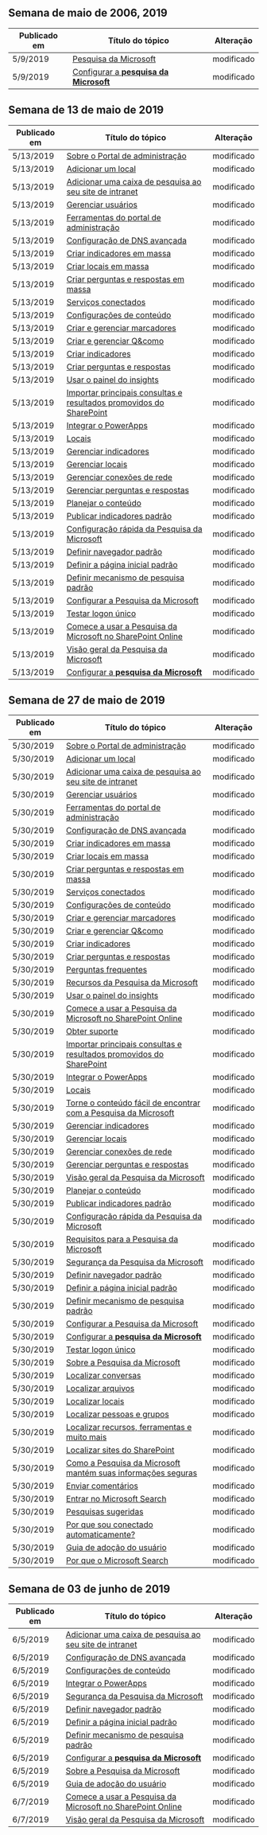 <!-- This file is generated automatically each week. Changes made to this file will be overwritten.-->




## <a name="week-of-may-06-2019"></a>Semana de maio de 2006, 2019


| Publicado em |Título do tópico | Alteração |
|------|------------|--------|
| 5/9/2019 | [Pesquisa da Microsoft](/MicrosoftSearch/index) | modificado |
| 5/9/2019 | [Configurar a **pesquisa da Microsoft**](/MicrosoftSearch/setup-microsoft-search) | modificado |


## <a name="week-of-may-13-2019"></a>Semana de 13 de maio de 2019


| Publicado em |Título do tópico | Alteração |
|------|------------|--------|
| 5/13/2019 | [Sobre o Portal de administração](/MicrosoftSearch/about-the-admin-portal) | modificado |
| 5/13/2019 | [Adicionar um local](/MicrosoftSearch/add-a-location) | modificado |
| 5/13/2019 | [Adicionar uma caixa de pesquisa ao seu site de intranet](/MicrosoftSearch/add-a-search-box-to-your-intranet-site) | modificado |
| 5/13/2019 | [Gerenciar usuários](/MicrosoftSearch/add-users) | modificado |
| 5/13/2019 | [Ferramentas do portal de administração](/MicrosoftSearch/admin-portal-tools) | modificado |
| 5/13/2019 | [Configuração de DNS avançada](/MicrosoftSearch/advanced-dns-configuration) | modificado |
| 5/13/2019 | [Criar indicadores em massa](/MicrosoftSearch/bulk-create-bookmarks) | modificado |
| 5/13/2019 | [Criar locais em massa](/MicrosoftSearch/bulk-create-locations) | modificado |
| 5/13/2019 | [Criar perguntas e respostas em massa](/MicrosoftSearch/bulk-create-qas) | modificado |
| 5/13/2019 | [Serviços conectados](/MicrosoftSearch/connected-services) | modificado |
| 5/13/2019 | [Configurações de conteúdo](/MicrosoftSearch/content-settings) | modificado |
| 5/13/2019 | [Criar e gerenciar marcadores](/MicrosoftSearch/create-and-manage-bookmarks) | modificado |
| 5/13/2019 | [Criar e gerenciar Q&como](/MicrosoftSearch/create-and-manage-qas) | modificado |
| 5/13/2019 | [Criar indicadores](/MicrosoftSearch/create-bookmarks) | modificado |
| 5/13/2019 | [Criar perguntas e respostas](/MicrosoftSearch/create-qas) | modificado |
| 5/13/2019 | [Usar o painel do insights](/MicrosoftSearch/get-insights) | modificado |
| 5/13/2019 | [Importar principais consultas e resultados promovidos do SharePoint](/MicrosoftSearch/import-sharepoint-promoted-results-and-top-queries) | modificado |
| 5/13/2019 | [Integrar o PowerApps](/MicrosoftSearch/integrate-powerapps) | modificado |
| 5/13/2019 | [Locais](/MicrosoftSearch/locations) | modificado |
| 5/13/2019 | [Gerenciar indicadores](/MicrosoftSearch/manage-bookmarks) | modificado |
| 5/13/2019 | [Gerenciar locais](/MicrosoftSearch/manage-locations) | modificado |
| 5/13/2019 | [Gerenciar conexões de rede](/MicrosoftSearch/manage-network-connections) | modificado |
| 5/13/2019 | [Gerenciar perguntas e respostas](/MicrosoftSearch/manage-qas) | modificado |
| 5/13/2019 | [Planejar o conteúdo](/MicrosoftSearch/plan-your-content) | modificado |
| 5/13/2019 | [Publicar indicadores padrão](/MicrosoftSearch/publish-default-bookmarks) | modificado |
| 5/13/2019 | [Configuração rápida da Pesquisa da Microsoft](/MicrosoftSearch/quick-set-up) | modificado |
| 5/13/2019 | [Definir navegador padrão](/MicrosoftSearch/set-default-browser) | modificado |
| 5/13/2019 | [Definir a página inicial padrão](/MicrosoftSearch/set-default-homepage) | modificado |
| 5/13/2019 | [Definir mecanismo de pesquisa padrão](/MicrosoftSearch/set-default-search-engine) | modificado |
| 5/13/2019 | [Configurar a Pesquisa da Microsoft](/MicrosoftSearch/set-up-microsoft-search) | modificado |
| 5/13/2019 | [Testar logon único](/MicrosoftSearch/test-single-sign-on) | modificado |
| 5/13/2019 | [Comece a usar a Pesquisa da Microsoft no SharePoint Online](/MicrosoftSearch/get-started-search-in-sharepoint-online) | modificado |
| 5/13/2019 | [Visão geral da Pesquisa da Microsoft](/MicrosoftSearch/overview-microsoft-search) | modificado |
| 5/13/2019 | [Configurar a **pesquisa da Microsoft**](/MicrosoftSearch/setup-microsoft-search) | modificado |


## <a name="week-of-may-27-2019"></a>Semana de 27 de maio de 2019


| Publicado em |Título do tópico | Alteração |
|------|------------|--------|
| 5/30/2019 | [Sobre o Portal de administração](/MicrosoftSearch/about-the-admin-portal) | modificado |
| 5/30/2019 | [Adicionar um local](/MicrosoftSearch/add-a-location) | modificado |
| 5/30/2019 | [Adicionar uma caixa de pesquisa ao seu site de intranet](/MicrosoftSearch/add-a-search-box-to-your-intranet-site) | modificado |
| 5/30/2019 | [Gerenciar usuários](/MicrosoftSearch/add-users) | modificado |
| 5/30/2019 | [Ferramentas do portal de administração](/MicrosoftSearch/admin-portal-tools) | modificado |
| 5/30/2019 | [Configuração de DNS avançada](/MicrosoftSearch/advanced-dns-configuration) | modificado |
| 5/30/2019 | [Criar indicadores em massa](/MicrosoftSearch/bulk-create-bookmarks) | modificado |
| 5/30/2019 | [Criar locais em massa](/MicrosoftSearch/bulk-create-locations) | modificado |
| 5/30/2019 | [Criar perguntas e respostas em massa](/MicrosoftSearch/bulk-create-qas) | modificado |
| 5/30/2019 | [Serviços conectados](/MicrosoftSearch/connected-services) | modificado |
| 5/30/2019 | [Configurações de conteúdo](/MicrosoftSearch/content-settings) | modificado |
| 5/30/2019 | [Criar e gerenciar marcadores](/MicrosoftSearch/create-and-manage-bookmarks) | modificado |
| 5/30/2019 | [Criar e gerenciar Q&como](/MicrosoftSearch/create-and-manage-qas) | modificado |
| 5/30/2019 | [Criar indicadores](/MicrosoftSearch/create-bookmarks) | modificado |
| 5/30/2019 | [Criar perguntas e respostas](/MicrosoftSearch/create-qas) | modificado |
| 5/30/2019 | [Perguntas frequentes](/MicrosoftSearch/faqs) | modificado |
| 5/30/2019 | [Recursos da Pesquisa da Microsoft](/MicrosoftSearch/features) | modificado |
| 5/30/2019 | [Usar o painel do insights](/MicrosoftSearch/get-insights) | modificado |
| 5/30/2019 | [Comece a usar a Pesquisa da Microsoft no SharePoint Online](/MicrosoftSearch/get-started-search-in-sharepoint-online) | modificado |
| 5/30/2019 | [Obter suporte](/MicrosoftSearch/get-support) | modificado |
| 5/30/2019 | [Importar principais consultas e resultados promovidos do SharePoint](/MicrosoftSearch/import-sharepoint-promoted-results-and-top-queries) | modificado |
| 5/30/2019 | [Integrar o PowerApps](/MicrosoftSearch/integrate-powerapps) | modificado |
| 5/30/2019 | [Locais](/MicrosoftSearch/locations) | modificado |
| 5/30/2019 | [Torne o conteúdo fácil de encontrar com a Pesquisa da Microsoft](/MicrosoftSearch/make-content-easy-to-find) | modificado |
| 5/30/2019 | [Gerenciar indicadores](/MicrosoftSearch/manage-bookmarks) | modificado |
| 5/30/2019 | [Gerenciar locais](/MicrosoftSearch/manage-locations) | modificado |
| 5/30/2019 | [Gerenciar conexões de rede](/MicrosoftSearch/manage-network-connections) | modificado |
| 5/30/2019 | [Gerenciar perguntas e respostas](/MicrosoftSearch/manage-qas) | modificado |
| 5/30/2019 | [Visão geral da Pesquisa da Microsoft](/MicrosoftSearch/overview-microsoft-search) | modificado |
| 5/30/2019 | [Planejar o conteúdo](/MicrosoftSearch/plan-your-content) | modificado |
| 5/30/2019 | [Publicar indicadores padrão](/MicrosoftSearch/publish-default-bookmarks) | modificado |
| 5/30/2019 | [Configuração rápida da Pesquisa da Microsoft](/MicrosoftSearch/quick-set-up) | modificado |
| 5/30/2019 | [Requisitos para a Pesquisa da Microsoft](/MicrosoftSearch/requirements) | modificado |
| 5/30/2019 | [Segurança da Pesquisa da Microsoft](/MicrosoftSearch/security) | modificado |
| 5/30/2019 | [Definir navegador padrão](/MicrosoftSearch/set-default-browser) | modificado |
| 5/30/2019 | [Definir a página inicial padrão](/MicrosoftSearch/set-default-homepage) | modificado |
| 5/30/2019 | [Definir mecanismo de pesquisa padrão](/MicrosoftSearch/set-default-search-engine) | modificado |
| 5/30/2019 | [Configurar a Pesquisa da Microsoft](/MicrosoftSearch/set-up-microsoft-search) | modificado |
| 5/30/2019 | [Configurar a **pesquisa da Microsoft**](/MicrosoftSearch/setup-microsoft-search) | modificado |
| 5/30/2019 | [Testar logon único](/MicrosoftSearch/test-single-sign-on) | modificado |
| 5/30/2019 | [Sobre a Pesquisa da Microsoft](/MicrosoftSearch/use/about-microsoft-search) | modificado |
| 5/30/2019 | [Localizar conversas](/MicrosoftSearch/use/find-conversations) | modificado |
| 5/30/2019 | [Localizar arquivos](/MicrosoftSearch/use/find-files) | modificado |
| 5/30/2019 | [Localizar locais](/MicrosoftSearch/use/find-locations) | modificado |
| 5/30/2019 | [Localizar pessoas e grupos](/MicrosoftSearch/use/find-people-and-groups) | modificado |
| 5/30/2019 | [Localizar recursos, ferramentas e muito mais](/MicrosoftSearch/use/find-resources-tools-and-more) | modificado |
| 5/30/2019 | [Localizar sites do SharePoint](/MicrosoftSearch/use/find-sharepoint-sites) | modificado |
| 5/30/2019 | [Como a Pesquisa da Microsoft mantém suas informações seguras](/MicrosoftSearch/use/how-microsoft-search-keeps-your-info-secure) | modificado |
| 5/30/2019 | [Enviar comentários](/MicrosoftSearch/use/send-feedback) | modificado |
| 5/30/2019 | [Entrar no Microsoft Search](/MicrosoftSearch/use/sign-in) | modificado |
| 5/30/2019 | [Pesquisas sugeridas](/MicrosoftSearch/use/suggested-searches) | modificado |
| 5/30/2019 | [Por que sou conectado automaticamente?](/MicrosoftSearch/use/why-am-i-automatically-signed-in) | modificado |
| 5/30/2019 | [Guia de adoção do usuário](/MicrosoftSearch/user-adoption-guide) | modificado |
| 5/30/2019 | [Por que o Microsoft Search](/MicrosoftSearch/why-microsoft-search) | modificado |


## <a name="week-of-june-03-2019"></a>Semana de 03 de junho de 2019


| Publicado em |Título do tópico | Alteração |
|------|------------|--------|
| 6/5/2019 | [Adicionar uma caixa de pesquisa ao seu site de intranet](/MicrosoftSearch/add-a-search-box-to-your-intranet-site) | modificado |
| 6/5/2019 | [Configuração de DNS avançada](/MicrosoftSearch/advanced-dns-configuration) | modificado |
| 6/5/2019 | [Configurações de conteúdo](/MicrosoftSearch/content-settings) | modificado |
| 6/5/2019 | [Integrar o PowerApps](/MicrosoftSearch/integrate-powerapps) | modificado |
| 6/5/2019 | [Segurança da Pesquisa da Microsoft](/MicrosoftSearch/security) | modificado |
| 6/5/2019 | [Definir navegador padrão](/MicrosoftSearch/set-default-browser) | modificado |
| 6/5/2019 | [Definir a página inicial padrão](/MicrosoftSearch/set-default-homepage) | modificado |
| 6/5/2019 | [Definir mecanismo de pesquisa padrão](/MicrosoftSearch/set-default-search-engine) | modificado |
| 6/5/2019 | [Configurar a **pesquisa da Microsoft**](/MicrosoftSearch/setup-microsoft-search) | modificado |
| 6/5/2019 | [Sobre a Pesquisa da Microsoft](/MicrosoftSearch/use/about-microsoft-search) | modificado |
| 6/5/2019 | [Guia de adoção do usuário](/MicrosoftSearch/user-adoption-guide) | modificado |
| 6/7/2019 | [Comece a usar a Pesquisa da Microsoft no SharePoint Online](/MicrosoftSearch/get-started-search-in-sharepoint-online) | modificado |
| 6/7/2019 | [Visão geral da Pesquisa da Microsoft](/MicrosoftSearch/overview-microsoft-search) | modificado |
